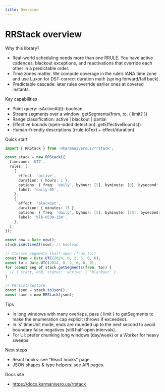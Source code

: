 ```yaml
---
title: Overview
---
```


# RRStack overview

Why this library?

- Real-world scheduling needs more than one RRULE. You have active cadences,
  blackout exceptions, and reactivations that override each other in a
  predictable order.
- Time zones matter. We compute coverage in the rule’s IANA time zone and use
  Luxon for DST-correct duration math (spring forward/fall back).
- Predictable cascade: later rules override earlier ones at covered instants.

Key capabilities

- Point query: isActiveAt(t): boolean
- Stream segments over a window: getSegments(from, to, { limit? })
- Range classification: active | blackout | partial
- Effective bounds (open-sided detection): getEffectiveBounds()
- Human-friendly descriptions (rrule.toText + effect/duration)

Quick start

```ts
import { RRStack } from '@karmaniverous/rrstack';

const stack = new RRStack({
  timezone: 'UTC',
  rules: [
    {
      effect: 'active',
      duration: { hours: 1 },
      options: { freq: 'daily', byhour: [5], byminute: [0], bysecond: [0] },
      label: 'daily-05',
    },
    {
      effect: 'blackout',
      duration: { minutes: 15 },
      options: { freq: 'daily', byhour: [5], byminute: [30], bysecond: [0] },
      label: 'blk-0530-15m',
    },
  ],
});

const now = Date.now();
stack.isActiveAt(now); // boolean

// Iterate segments (half‑open [from,to))
const from = Date.UTC(2024, 0, 2, 5, 0, 0);
const to = Date.UTC(2024, 0, 2, 6, 0, 0);
for (const seg of stack.getSegments(from, to)) {
  // { start, end, status: 'active' | 'blackout' }
}

// Persist/restore
const json = stack.toJson();
const same = new RRStack(json);
```

Tips

- In long windows with many overlaps, pass { limit } to getSegments to make the
  enumeration cap explicit (throws if exceeded).
- In 's' timeUnit mode, ends are rounded up to the next second to avoid boundary
  false negatives (still half‑open intervals).
- For UI: prefer chunking long windows (day/week) or a Worker for heavy sweeps.

Next steps

- React hooks: see “React hooks” page.
- JSON shapes & type helpers: see API pages.

Docs site

- https://docs.karmanivero.us/rrstack
